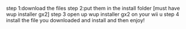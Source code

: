 step 1:download the files
step 2:put them in the install folder [must have wup installer gx2]
step 3 open up wup installer gx2 on your wii u
step 4 install the file you downloaded and install
and then enjoy!

